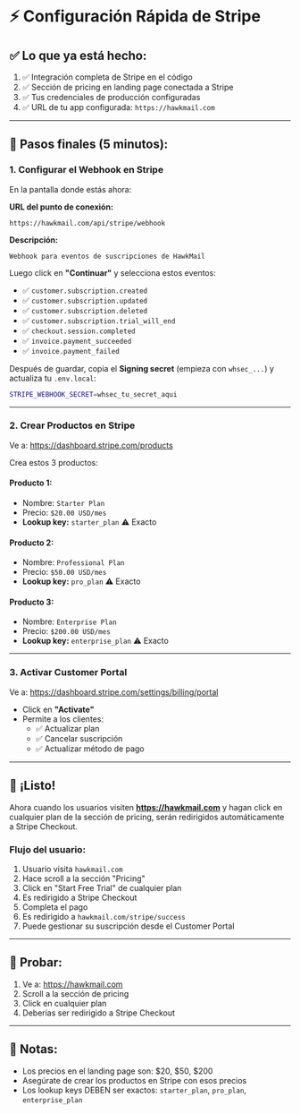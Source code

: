 # ⚡ Configuración Rápida de Stripe

## ✅ Lo que ya está hecho:

1. ✅ Integración completa de Stripe en el código
2. ✅ Sección de pricing en landing page conectada a Stripe
3. ✅ Tus credenciales de producción configuradas
4. ✅ URL de tu app configurada: `https://hawkmail.com`

---

## 🚀 Pasos finales (5 minutos):

### **1. Configurar el Webhook en Stripe**

En la pantalla donde estás ahora:

**URL del punto de conexión:**
```
https://hawkmail.com/api/stripe/webhook
```

**Descripción:**
```
Webhook para eventos de suscripciones de HawkMail
```

Luego click en **"Continuar"** y selecciona estos eventos:
- ✅ `customer.subscription.created`
- ✅ `customer.subscription.updated`
- ✅ `customer.subscription.deleted`
- ✅ `customer.subscription.trial_will_end`
- ✅ `checkout.session.completed`
- ✅ `invoice.payment_succeeded`
- ✅ `invoice.payment_failed`

Después de guardar, copia el **Signing secret** (empieza con `whsec_...`) y actualiza tu `.env.local`:

```bash
STRIPE_WEBHOOK_SECRET=whsec_tu_secret_aqui
```

---

### **2. Crear Productos en Stripe**

Ve a: https://dashboard.stripe.com/products

Crea estos 3 productos:

#### **Producto 1:**
- Nombre: `Starter Plan`
- Precio: `$20.00 USD/mes`
- **Lookup key:** `starter_plan` ⚠️ Exacto

#### **Producto 2:**
- Nombre: `Professional Plan`
- Precio: `$50.00 USD/mes`
- **Lookup key:** `pro_plan` ⚠️ Exacto

#### **Producto 3:**
- Nombre: `Enterprise Plan`
- Precio: `$200.00 USD/mes`
- **Lookup key:** `enterprise_plan` ⚠️ Exacto

---

### **3. Activar Customer Portal**

Ve a: https://dashboard.stripe.com/settings/billing/portal

- Click en **"Activate"**
- Permite a los clientes:
  - ✅ Actualizar plan
  - ✅ Cancelar suscripción
  - ✅ Actualizar método de pago

---

## 🎉 ¡Listo!

Ahora cuando los usuarios visiten **https://hawkmail.com** y hagan click en cualquier plan de la sección de pricing, serán redirigidos automáticamente a Stripe Checkout.

### **Flujo del usuario:**

1. Usuario visita `hawkmail.com`
2. Hace scroll a la sección "Pricing"
3. Click en "Start Free Trial" de cualquier plan
4. Es redirigido a Stripe Checkout
5. Completa el pago
6. Es redirigido a `hawkmail.com/stripe/success`
7. Puede gestionar su suscripción desde el Customer Portal

---

## 🧪 Probar:

1. Ve a: https://hawkmail.com
2. Scroll a la sección de pricing
3. Click en cualquier plan
4. Deberías ser redirigido a Stripe Checkout

---

## 📝 Notas:

- Los precios en el landing page son: $20, $50, $200
- Asegúrate de crear los productos en Stripe con esos precios
- Los lookup keys DEBEN ser exactos: `starter_plan`, `pro_plan`, `enterprise_plan`
